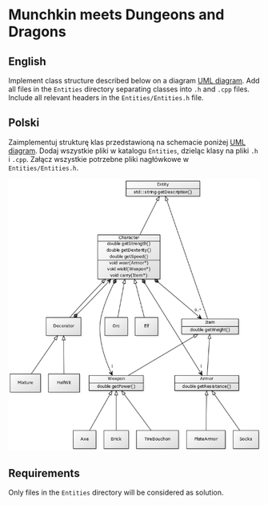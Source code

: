 # Munchkin meets Dungeons and Dragons

## English
Implement class structure described below on a diagram [UML diagram](https://en.wikipedia.org/wiki/Unified_Modeling_Language).
Add all files in the `Entities` directory separating classes into `.h` and `.cpp` files.
Include all relevant headers in the `Entities/Entities.h` file.

## Polski
Zaimplementuj strukturę klas przedstawioną na schemacie poniżej [UML diagram](https://pl.wikipedia.org/wiki/Unified_Modeling_Language).
Dodaj wszystkie pliki w katalogu `Entities`, dzieląc klasy na pliki `.h` i `.cpp`.
Załącz wszystkie potrzebne pliki nagłówkowe w `Entities/Entities.h`.

![UML diagram](uml.png)

## Requirements

Only files in the `Entities` directory will be considered as solution.
